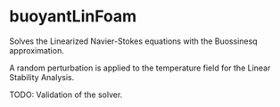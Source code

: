 # buoyantLinFoam

Solves the Linearized Navier-Stokes equations with the Buossinesq approximation.

A random perturbation is applied to the temperature field for the Linear Stability Analysis.

TODO: Validation of the solver.
